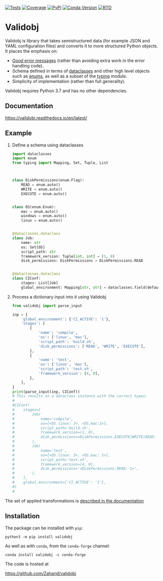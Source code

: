 [![Tests](https://github.com/Zaharid/validobj/workflows/Python%20package/badge.svg)](https://github.com/Zaharid/validobj/actions?query=workflow%3A%22Python+package%22)
[![Coverage](https://codecov.io/gh/Zaharid/validobj/branch/master/graph/badge.svg)](https://codecov.io/gh/Zaharid/validobj)
[![PyPI](https://img.shields.io/pypi/v/validobj.svg)](https://pypi.org/project/validobj/)
[![Conda Version](https://img.shields.io/conda/vn/conda-forge/validobj.svg)](https://anaconda.org/conda-forge/validobj)
[![RTD](https://readthedocs.org/projects/validobj/badge/)](https://readthedocs.org/projects/validobj/)

# Validobj

Validobj is library that takes semistructured data (for example JSON and YAML
configuration files) and converts it to more structured Python objects. It
places the emphasis on:

  - [Good error messages](https://validobj.readthedocs.io/en/latest/errors.html)
    (rather than avoiding extra work in the error handling
	code).
  - Schema defined in terms of
	[dataclasses](https://docs.python.org/3/library/dataclasses.html) and other
	high level objects such as
	[enums](https://docs.python.org/3/library/enum.html), as well as a subset of
	the [typing](https://docs.python.org/3/library/typing.html) module.
  - Simplicity of implementation (rather than full generality).

Validobj requires Python 3.7 and has no other dependencies.

## Documentation

https://validobj.readthedocs.io/en/latest/

## Example


 1. Define a schema using dataclasses
	```python
	import dataclasses
	import enum
	from typing import Mapping, Set, Tuple, List



	class DiskPermissions(enum.Flag):
		READ = enum.auto()
		WRITE = enum.auto()
		EXECUTE = enum.auto()


	class OS(enum.Enum):
		mac = enum.auto()
		windows = enum.auto()
		linux = enum.auto()


	@dataclasses.dataclass
	class Job:
		name: str
		os: Set[OS]
		script_path: str
		framework_version: Tuple[int, int] = (1, 0)
		disk_permissions: DiskPermissions = DiskPermissions.READ


	@dataclasses.dataclass
	class CIConf:
		stages: List[Job]
		global_environment: Mapping[str, str] = dataclasses.field(default_factory=dict)
	```
 2. Process a dictionary input into it using Validobj
	```python
	from validobj import parse_input

	inp = {
		'global_environment': {'CI_ACTIVE': '1'},
		'stages': [
			{
				'name': 'compile',
				'os': ['linux', 'mac'],
				'script_path': 'build.sh',
				'disk_permissions': ['READ', 'WRITE', 'EXECUTE'],
			},
			{
				'name': 'test',
				'os': ['linux', 'mac'],
				'script_path': 'test.sh',
				'framework_version': [4, 0],
			},
		],
	}
	print(parse_input(inp, CIConf))
	# This results in a dataclass instance with the correct types:
	#
	#CIConf(
	#    stages=[
	#        Job(
	#            name='compile',
	#            os={<OS.linux: 3>, <OS.mac:1>},
	#            script_path='build.sh',
	#            framework_version=(1, 0),
	#            disk_permissions=<DiskPermissions.EXECUTE|WRITE|READ: 7>,
	#        ),
	#        Job(
	#            name='test',
	#            os={<OS.linux: 3>, <OS.mac: 1>},
	#            script_path='test.sh',
	#            framework_version=(4, 0),
	#            disk_permissions='<DiskPermissions.READ: 1>',
	#        ),
	#    ],
	#    global_environment={'CI_ACTIVE': '1'},
	#)
	#
	```

The set of applied transformations is [described in the
documentation](https://validobj.readthedocs.io/en/latest/inout.html)



## Installation

The package can be installed with `pip`:

```
python3 -m pip install validobj
```

As well as with `conda`, from the `conda-forge` channel:

```
conda install validobj -c conda-forge
```

The code is hosted at

<https://github.com/Zaharid/validobj>

